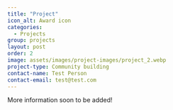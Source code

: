 ```yaml
---
title: "Project"
icon_alt: Award icon
categories:
  - Projects
group: projects
layout: post
order: 2
image: assets/images/project-images/project_2.webp
project-type: Community building
contact-name: Test Person
contact-email: test@test.com
---
```


More information soon to be added! 